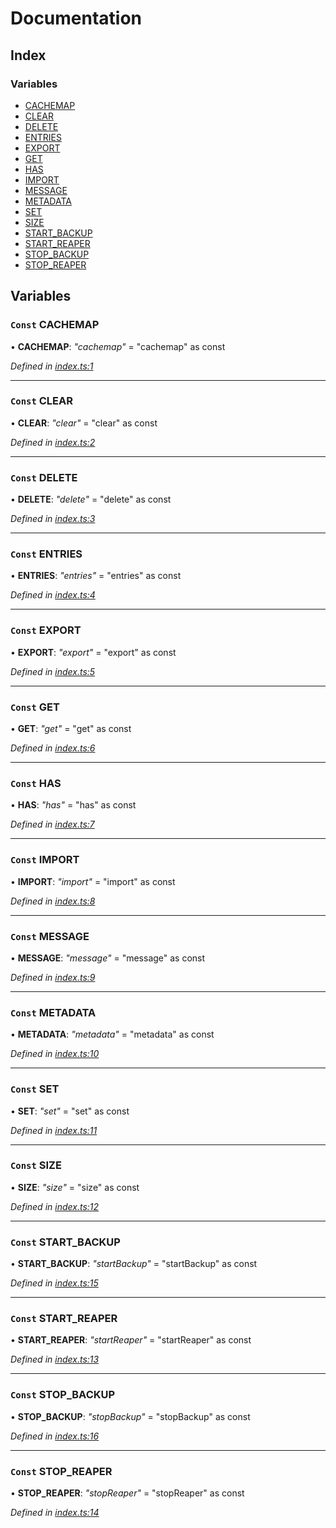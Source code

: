 
# Documentation

## Index

### Variables

* [CACHEMAP](README.md#const-cachemap)
* [CLEAR](README.md#const-clear)
* [DELETE](README.md#const-delete)
* [ENTRIES](README.md#const-entries)
* [EXPORT](README.md#const-export)
* [GET](README.md#const-get)
* [HAS](README.md#const-has)
* [IMPORT](README.md#const-import)
* [MESSAGE](README.md#const-message)
* [METADATA](README.md#const-metadata)
* [SET](README.md#const-set)
* [SIZE](README.md#const-size)
* [START_BACKUP](README.md#const-start_backup)
* [START_REAPER](README.md#const-start_reaper)
* [STOP_BACKUP](README.md#const-stop_backup)
* [STOP_REAPER](README.md#const-stop_reaper)

## Variables

### `Const` CACHEMAP

• **CACHEMAP**: *"cachemap"* = "cachemap" as const

*Defined in [index.ts:1](https://github.com/badbatch/cachemap/blob/141407d/packages/constants/src/index.ts#L1)*

___

### `Const` CLEAR

• **CLEAR**: *"clear"* = "clear" as const

*Defined in [index.ts:2](https://github.com/badbatch/cachemap/blob/141407d/packages/constants/src/index.ts#L2)*

___

### `Const` DELETE

• **DELETE**: *"delete"* = "delete" as const

*Defined in [index.ts:3](https://github.com/badbatch/cachemap/blob/141407d/packages/constants/src/index.ts#L3)*

___

### `Const` ENTRIES

• **ENTRIES**: *"entries"* = "entries" as const

*Defined in [index.ts:4](https://github.com/badbatch/cachemap/blob/141407d/packages/constants/src/index.ts#L4)*

___

### `Const` EXPORT

• **EXPORT**: *"export"* = "export" as const

*Defined in [index.ts:5](https://github.com/badbatch/cachemap/blob/141407d/packages/constants/src/index.ts#L5)*

___

### `Const` GET

• **GET**: *"get"* = "get" as const

*Defined in [index.ts:6](https://github.com/badbatch/cachemap/blob/141407d/packages/constants/src/index.ts#L6)*

___

### `Const` HAS

• **HAS**: *"has"* = "has" as const

*Defined in [index.ts:7](https://github.com/badbatch/cachemap/blob/141407d/packages/constants/src/index.ts#L7)*

___

### `Const` IMPORT

• **IMPORT**: *"import"* = "import" as const

*Defined in [index.ts:8](https://github.com/badbatch/cachemap/blob/141407d/packages/constants/src/index.ts#L8)*

___

### `Const` MESSAGE

• **MESSAGE**: *"message"* = "message" as const

*Defined in [index.ts:9](https://github.com/badbatch/cachemap/blob/141407d/packages/constants/src/index.ts#L9)*

___

### `Const` METADATA

• **METADATA**: *"metadata"* = "metadata" as const

*Defined in [index.ts:10](https://github.com/badbatch/cachemap/blob/141407d/packages/constants/src/index.ts#L10)*

___

### `Const` SET

• **SET**: *"set"* = "set" as const

*Defined in [index.ts:11](https://github.com/badbatch/cachemap/blob/141407d/packages/constants/src/index.ts#L11)*

___

### `Const` SIZE

• **SIZE**: *"size"* = "size" as const

*Defined in [index.ts:12](https://github.com/badbatch/cachemap/blob/141407d/packages/constants/src/index.ts#L12)*

___

### `Const` START_BACKUP

• **START_BACKUP**: *"startBackup"* = "startBackup" as const

*Defined in [index.ts:15](https://github.com/badbatch/cachemap/blob/141407d/packages/constants/src/index.ts#L15)*

___

### `Const` START_REAPER

• **START_REAPER**: *"startReaper"* = "startReaper" as const

*Defined in [index.ts:13](https://github.com/badbatch/cachemap/blob/141407d/packages/constants/src/index.ts#L13)*

___

### `Const` STOP_BACKUP

• **STOP_BACKUP**: *"stopBackup"* = "stopBackup" as const

*Defined in [index.ts:16](https://github.com/badbatch/cachemap/blob/141407d/packages/constants/src/index.ts#L16)*

___

### `Const` STOP_REAPER

• **STOP_REAPER**: *"stopReaper"* = "stopReaper" as const

*Defined in [index.ts:14](https://github.com/badbatch/cachemap/blob/141407d/packages/constants/src/index.ts#L14)*
